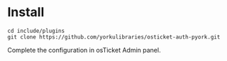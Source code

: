 # Install

```
cd include/plugins
git clone https://github.com/yorkulibraries/osticket-auth-pyork.git
```

Complete the configuration in osTicket Admin panel. 
